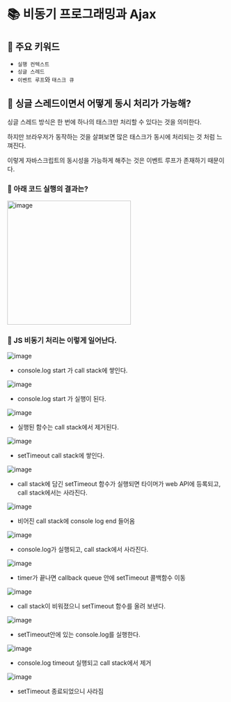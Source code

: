 # 📚 비동기 프로그래밍과 Ajax

## 🎀 주요 키워드
- `실행 컨텍스트`
- `싱글 스레드`
- `이벤트 루프`와 `태스크 큐`

## 🎀 싱글 스레드이면서 어떻게 동시 처리가 가능해?

싱글 스레드 방식은 한 번에 하나의 태스크만 처리할 수 있다는 것을 의미한다.

하지만 브라우저가 동작하는 것을 살펴보면 많은 태스크가 동시에 처리되는 것 처럼 느껴진다.

이렇게 자바스크립트의 동시성을 가능하게 해주는 것은 이벤트 루프가 존재하기 때문이다.

### 📌 아래 코드 실행의 결과는?

<img width="284" alt="image" src="https://github.com/mingzzi96/js-deep-dive-study/assets/134386378/d1ce440a-b7b1-4d26-816e-e92c7c00abf3">


### 📌 JS 비동기 처리는 이렇게 일어난다.

![image](https://github.com/mingzzi96/js-deep-dive-study/assets/134386378/ce5cd44d-1683-4925-80e0-3765da9f62ec)

- console.log start 가 call stack에 쌓인다.


![image](https://github.com/mingzzi96/js-deep-dive-study/assets/134386378/3f5f6675-3a80-4e5c-949f-042ebe0aba00)

- console.log start 가 실행이 된다.


![image](https://github.com/mingzzi96/js-deep-dive-study/assets/134386378/822ae534-536b-42c6-9b0e-817cc157a807)

- 실행된 함수는 call stack에서 제거된다.


![image](https://github.com/mingzzi96/js-deep-dive-study/assets/134386378/bd6c0a92-656c-4a1e-a17c-ff89b9d982a8)

- setTimeout call stack에 쌓인다.


![image](https://github.com/mingzzi96/js-deep-dive-study/assets/134386378/3186aa3d-d0f7-482b-b2be-f2533855b0d4)

- call stack에 담긴 setTimeout 함수가 실행되면 타이머가 web API에 등록되고,  call stack에서는 사라진다.


![image](https://github.com/mingzzi96/js-deep-dive-study/assets/134386378/dbf875c2-e291-4f60-bab7-37464924e579)

- 비어진 call stack에 console log end 들어옴


![image](https://github.com/mingzzi96/js-deep-dive-study/assets/134386378/94aec32d-af0d-4906-9602-201ac833c91a)

- console.log가 실행되고, call stack에서 사라진다.


![image](https://github.com/mingzzi96/js-deep-dive-study/assets/134386378/7f979907-af17-4a7d-9c36-137a08793168)

- timer가 끝나면 callback queue 안에 setTimeout 콜백함수 이동


![image](https://github.com/mingzzi96/js-deep-dive-study/assets/134386378/256f5dbb-7b48-45d3-9559-981392d3ddf7)

- call stack이 비워졌으니 setTimeout 함수를 올려 보낸다.


![image](https://github.com/mingzzi96/js-deep-dive-study/assets/134386378/5ff85b9f-58f5-474b-a9db-fd841b2a25a1)

- setTimeout안에 있는 console.log를 실행한다.


![image](https://github.com/mingzzi96/js-deep-dive-study/assets/134386378/f35ad208-087e-41dc-87f4-a6bd3c3cb96c)

- console.log timeout 실행되고 call stack에서 제거


![image](https://github.com/mingzzi96/js-deep-dive-study/assets/134386378/3afaaf64-a831-45c8-9b9a-eaa9504cc2a7)

- setTimeout 종료되었으니 사라짐
